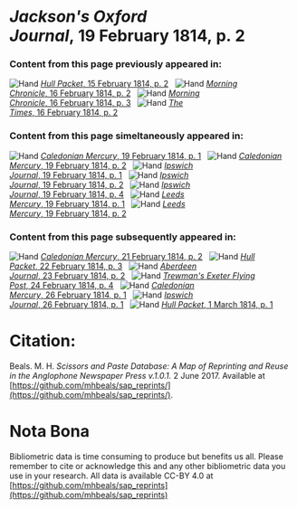 # *Jackson's Oxford Journal*, 19 February 1814, p. 2  
  
### Content from this page previously appeared in:  
![Hand](http://scissorsandpaste.net/wp-content/uploads/2017/06/smallhandpointer.png) [*Hull Packet*, 15 February 1814, p. 2](https://mhbeals.github.io/sap_html/Hull-Packet/Hull-Packet-15-February-1814-p-2)  
![Hand](http://scissorsandpaste.net/wp-content/uploads/2017/06/smallhandpointer.png) [*Morning Chronicle*, 16 February 1814, p. 2](https://mhbeals.github.io/sap_html/Morning-Chronicle/Morning-Chronicle-16-February-1814-p-2)  
![Hand](http://scissorsandpaste.net/wp-content/uploads/2017/06/smallhandpointer.png) [*Morning Chronicle*, 16 February 1814, p. 3](https://mhbeals.github.io/sap_html/Morning-Chronicle/Morning-Chronicle-16-February-1814-p-3)  
![Hand](http://scissorsandpaste.net/wp-content/uploads/2017/06/smallhandpointer.png) [*The Times*, 16 February 1814, p. 2](https://mhbeals.github.io/sap_html/The-Times/The-Times-16-February-1814-p-2)  
  
### Content from this page simeltaneously appeared in:  
![Hand](http://scissorsandpaste.net/wp-content/uploads/2017/06/smallhandpointer.png) [*Caledonian Mercury*, 19 February 1814, p. 1](https://mhbeals.github.io/sap_html/Caledonian-Mercury/Caledonian-Mercury-19-February-1814-p-1)  
![Hand](http://scissorsandpaste.net/wp-content/uploads/2017/06/smallhandpointer.png) [*Caledonian Mercury*, 19 February 1814, p. 2](https://mhbeals.github.io/sap_html/Caledonian-Mercury/Caledonian-Mercury-19-February-1814-p-2)  
![Hand](http://scissorsandpaste.net/wp-content/uploads/2017/06/smallhandpointer.png) [*Ipswich Journal*, 19 February 1814, p. 1](https://mhbeals.github.io/sap_html/Ipswich-Journal/Ipswich-Journal-19-February-1814-p-1)  
![Hand](http://scissorsandpaste.net/wp-content/uploads/2017/06/smallhandpointer.png) [*Ipswich Journal*, 19 February 1814, p. 2](https://mhbeals.github.io/sap_html/Ipswich-Journal/Ipswich-Journal-19-February-1814-p-2)  
![Hand](http://scissorsandpaste.net/wp-content/uploads/2017/06/smallhandpointer.png) [*Ipswich Journal*, 19 February 1814, p. 4](https://mhbeals.github.io/sap_html/Ipswich-Journal/Ipswich-Journal-19-February-1814-p-4)  
![Hand](http://scissorsandpaste.net/wp-content/uploads/2017/06/smallhandpointer.png) [*Leeds Mercury*, 19 February 1814, p. 1](https://mhbeals.github.io/sap_html/Leeds-Mercury/Leeds-Mercury-19-February-1814-p-1)  
![Hand](http://scissorsandpaste.net/wp-content/uploads/2017/06/smallhandpointer.png) [*Leeds Mercury*, 19 February 1814, p. 2](https://mhbeals.github.io/sap_html/Leeds-Mercury/Leeds-Mercury-19-February-1814-p-2)  
  
### Content from this page subsequently appeared in:  
![Hand](http://scissorsandpaste.net/wp-content/uploads/2017/06/smallhandpointer.png) [*Caledonian Mercury*, 21 February 1814, p. 2](https://mhbeals.github.io/sap_html/Caledonian-Mercury/Caledonian-Mercury-21-February-1814-p-2)  
![Hand](http://scissorsandpaste.net/wp-content/uploads/2017/06/smallhandpointer.png) [*Hull Packet*, 22 February 1814, p. 3](https://mhbeals.github.io/sap_html/Hull-Packet/Hull-Packet-22-February-1814-p-3)  
![Hand](http://scissorsandpaste.net/wp-content/uploads/2017/06/smallhandpointer.png) [*Aberdeen Journal*, 23 February 1814, p. 2](https://mhbeals.github.io/sap_html/Aberdeen-Journal/Aberdeen-Journal-23-February-1814-p-2)  
![Hand](http://scissorsandpaste.net/wp-content/uploads/2017/06/smallhandpointer.png) [*Trewman's Exeter Flying Post*, 24 February 1814, p. 4](https://mhbeals.github.io/sap_html/Trewman's-Exeter-Flying-Post/Trewman's-Exeter-Flying-Post-24-February-1814-p-4)  
![Hand](http://scissorsandpaste.net/wp-content/uploads/2017/06/smallhandpointer.png) [*Caledonian Mercury*, 26 February 1814, p. 1](https://mhbeals.github.io/sap_html/Caledonian-Mercury/Caledonian-Mercury-26-February-1814-p-1)  
![Hand](http://scissorsandpaste.net/wp-content/uploads/2017/06/smallhandpointer.png) [*Ipswich Journal*, 26 February 1814, p. 1](https://mhbeals.github.io/sap_html/Ipswich-Journal/Ipswich-Journal-26-February-1814-p-1)  
![Hand](http://scissorsandpaste.net/wp-content/uploads/2017/06/smallhandpointer.png) [*Hull Packet*, 1 March 1814, p. 1](https://mhbeals.github.io/sap_html/Hull-Packet/Hull-Packet-1-March-1814-p-1)  


# Citation: 

Beals. M. H. *Scissors and Paste Database: A Map of Reprinting and Reuse in the Anglophone Newspaper Press v.1.0.1.* 2 June 2017. Available at [https://github.com/mhbeals/sap_reprints/](https://github.com/mhbeals/sap_reprints/). 

# Nota Bona

Bibliometric data is time consuming to produce but benefits us all. Please remember to cite or acknowledge this and any other bibliometric data you use in your research. All data is available CC-BY 4.0 at [https://github.com/mhbeals/sap_reprints](https://github.com/mhbeals/sap_reprints)
